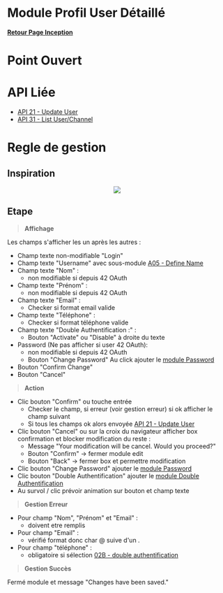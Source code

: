 # Module Profil User Détaillé

**[Retour Page Inception](./00_Page_Inception.md)**

# Point Ouvert

# API Liée
- [API 21 - Update User](../API/21_Update_User.md)
- [API 31 - List User/Channel](../API/31_List_User_Channel.md)
# Regle de gestion

## Inspiration
<p align="center">
	<img src="./Inspiration/Profil_Edit.png" />
</p>

## Etape

> **Affichage**

Les champs s'afficher les un après les autres :
- Champ texte non-modifiable "Login"
- Champ texte "Username" avec sous-module [A05 - Define Name](./A05_Define_Name.md)
- Champ texte "Nom" :
	- non modifiable si depuis 42 OAuth
- Champ texte "Prénom" :
	- non modifiable si depuis 42 OAuth
- Champ texte "Email" :
	- Checker si format email valide
- Champ texte "Téléphone" :
	- Checker si format téléphone valide
- Champ texte "Double Authentification :" :
	- Bouton "Activate" ou "Disable" à droite du texte
- Password (Ne pas afficher si user 42 OAuth):
	- non modifiable si depuis 42 OAuth
	- Bouton "Change Password" Au click ajouter le [module Password](./14A_Definition_Password.md)
- Bouton "Confirm Change"
- Bouton "Cancel"

> **Action**

- Clic bouton "Confirm" ou touche entrée
	- Checker le champ, si erreur (voir gestion erreur) si ok afficher le champ suivant
	- Si tous les champs ok alors envoyée [API 21 - Update User](../API/21_Update_User.md)
- Clic bouton "Cancel" ou sur la croix du navigateur afficher box confirmation et blocker modification du reste : 
	- Message "Your modification will be cancel. Would you proceed?"
	- Bouton "Confirm" -> fermer module edit
	- Bouton "Back" -> fermer box et permettre modification
- Clic bouton "Change Password" ajouter le [module Password](./A04_Definition_Password.md)
- Clic bouton "Double Authentification" ajouter le [module Double Authentification](./A04_Double_Autentification.md)
- Au survol / clic prévoir animation sur bouton et champ texte

> **Gestion Erreur**

- Pour champ "Nom", "Prénom" et "Email" :
	- doivent etre remplis
- Pour champ "Email" :
	- vérifié format donc char @ suive d'un .
- Pour champ "téléphone" :
	- obligatoire si sélection [02B - double authentification](./02B_Double_Authentification.md)

> **Gestion Succès**

Fermé module et message "Changes have been saved."
